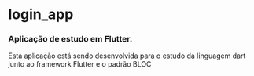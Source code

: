 # login_app

<h3>Aplicação de estudo em  Flutter.</h3>

<p>Esta aplicação está sendo desenvolvida para o estudo da linguagem dart junto ao framework Flutter e o padrão BLOC</p>


